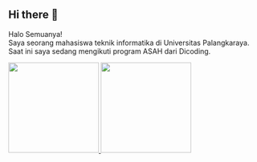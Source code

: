 ## Hi there 👋

Halo Semuanya! <br>
Saya seorang mahasiswa teknik informatika di Universitas Palangkaraya. <br>
Saat ini saya sedang mengikuti program ASAH dari Dicoding. 

<p align="left">
<a href="https://github.com/dickynugrahahasibuan">
  <img height="180em" src="https://github-readme-stats-eight-theta.vercel.app/api?username=dickynugrahahasibuan&show_icons=true&theme=algolia&include_all_commits=true&count_private=true"/>
  <img height="180em" src="https://github-readme-stats-eight-theta.vercel.app/api/top-langs/?username=dickynugrahahasibuan&layout=compact&langs_count=8&theme=algolia"/>
</a>
</p>

<!--
**dickynugrahahasibuan/dickynugrahahasibuan** is a ✨ _special_ ✨ repository because its `README.md` (this file) appears on your GitHub profile.

Here are some ideas to get you started:

- 🔭 I’m currently working on ...
- 🌱 I’m currently learning ...
- 👯 I’m looking to collaborate on ...
- 🤔 I’m looking for help with ...
- 💬 Ask me about ...
- 📫 How to reach me: ...
- 😄 Pronouns: ...
- ⚡ Fun fact: ...
-->
